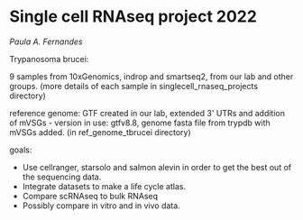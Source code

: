 
# Single cell RNAseq project 2022

*Paula A. Fernandes*


Trypanosoma brucei:

9 samples from 10xGenomics, indrop and smartseq2, from our lab and other groups.
(more details of each sample in singlecell_rnaseq_projects directory)


reference genome: GTF created in our lab, extended 3' UTRs and addition of mVSGs - version in use: gtfv8.8, genome fasta file from trypdb with mVSGs added.
(in ref_genome_tbrucei directory)

goals: 
- Use cellranger, starsolo and salmon alevin in order to get the best out of the sequencing data. 
- Integrate datasets to make a life cycle atlas.
- Compare scRNAseq to bulk RNAseq
- Possibly compare in vitro and in vivo data.
 
